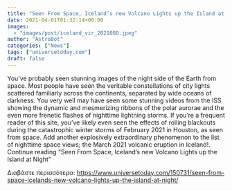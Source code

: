 ```yaml
---
title: "Seen From Space, Iceland’s new Volcano Lights up the Island at Night"
date: 2021-04-01T01:32:14+00:00
images:
  - "images/post/iceland_vir_2021080.jpeg"
author: "AstroBot"
categories: ["News"]
tags: ["universetoday.com"]
draft: false
---
```


You’ve probably seen stunning images of the night side of the Earth from space. Most people have seen the veritable constellations of city lights scattered familiarly across the continents, separated by wide oceans of darkness. You very well may have seen some stunning videos from the ISS showing the dynamic and mesmerizing ribbons of the polar aurorae and the even more frenetic flashes of nighttime lightning storms. If you’re a frequent reader of this site, you’ve likely even seen the effects of rolling blackouts during the catastrophic winter storms of February 2021 in Houston, as seen from space. Add another explosively extraordinary phenomenon to the list of nighttime space views; the March 2021 volcanic eruption in Iceland!. Continue reading “Seen From Space, Iceland’s new Volcano Lights up the Island at Night” 

Διαβάστε περισσότερα: https://www.universetoday.com/150731/seen-from-space-icelands-new-volcano-lights-up-the-island-at-night/
